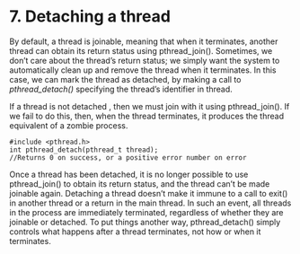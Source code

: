 # 7. Detaching a thread

By default, a thread is joinable, meaning that when it terminates, another thread can obtain its return status using pthread_join().
Sometimes, we don’t care about the thread’s return status; we simply want the system to automatically clean up and remove the thread when it terminates. In this case, we can mark the thread as detached, by making a call to *pthread_detach()* specifying the thread’s identifier in thread.


If a thread is not detached , then we must join with it using pthread_join(). If we fail to do this, then, when the thread terminates, it produces the thread equivalent of a zombie process.

```
#include <pthread.h>
int pthread_detach(pthread_t thread);
//Returns 0 on success, or a positive error number on error
```

Once a thread has been detached, it is no longer possible to use pthread_join() to obtain its return status, and the thread can’t be made joinable again. 
Detaching a thread doesn’t make it immune to a call to exit() in another thread or a return in the main thread. In such an event, all threads in the process are immediately terminated, regardless of whether they are joinable or detached. 
To put things another way, pthread_detach() simply controls what happens after a thread terminates, not how or when it terminates.